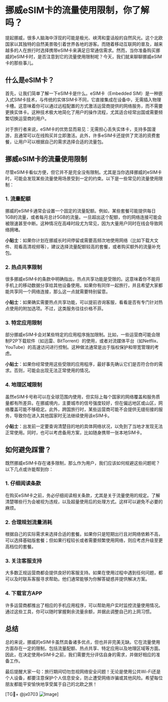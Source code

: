 # 挪威eSIM卡的流量使用限制，你了解吗？

提起挪威，很多人脑海中浮现的可能是极光、峡湾和童话般的自然风光。这个北欧国家以其独特的自然美景吸引着世界各地的游客。而随着移动互联网的普及，越来越多的人在旅行时选择携带eSIM卡来满足日常通信需求。然而，当你准备购买挪威的eSIM卡时，是否注意到它的流量使用限制呢？今天，我们就来聊聊挪威eSIM卡的那些事儿。

## 什么是eSIM卡？

首先，让我们简单了解一下eSIM卡是什么。eSIM卡（Embedded SIM）是一种嵌入式SIM卡技术，与传统的实体SIM卡不同，它直接集成在设备中，无需插入物理卡槽。这意味着你可以通过远程配置的方式激活运营商提供的网络服务，而不需要更换实体卡。这种技术极大地简化了用户的操作流程，尤其适合经常出国或需要频繁切换运营商的用户。

对于旅行者来说，eSIM卡的优势显而易见：无需担心丢失实体卡，支持多国漫游，且通常可以在线购买并立即激活。此外，许多eSIM卡还提供了灵活的资费套餐，让用户可以根据自己的需求选择合适的流量包。

## 挪威eSIM卡的流量使用限制

尽管eSIM卡看似方便，但它并不是完全没有限制。尤其是当你选择挪威的eSIM卡时，可能会发现某些流量使用场景受到一定的约束。以下是一些常见的流量使用限制：

### 1. **流量配额**
挪威的eSIM卡通常会设置一个固定的流量配额。例如，某些套餐可能提供每日1GB的流量，或者每月总计5GB的流量。一旦超出这个配额，你的网络连接可能会被限速甚至中断。这种情况在高峰时段尤为常见，因为大量用户同时在线会导致网络拥堵。

**小贴士**：如果你计划在挪威长时间停留或需要高频次地使用网络（比如下载大文件、观看高清视频等），建议选择流量配额较高的套餐，或者购买额外的流量补充包。

### 2. **热点共享限制**
很多挪威eSIM卡的条款中明确指出，热点共享功能是受限的。这意味着你不能将手机上的移动数据分享给其他设备使用。如果你有同伴一起旅行，并且希望大家都能共享同一个网络连接，那么这一点就需要特别留意。

**小贴士**：如果确实需要热点共享功能，可以提前咨询客服，看看是否有专门针对热点使用的附加选项。不过，这类服务往往价格不菲。

### 3. **特定应用限制**
部分挪威eSIM卡会对某些特定的应用程序施加限制。比如，一些运营商可能会限制P2P下载软件（如迅雷、BitTorrent）的使用，或者对流媒体平台（如Netflix、YouTube）的高速访问进行控制。这种做法通常是出于版权保护和带宽管理的考虑。

**小贴士**：如果你经常使用这些受限的应用程序，最好事先确认它们是否符合你的需求。否则，可能会出现无法正常使用的情况。

### 4. **地理区域限制**
虽然eSIM卡号称可以在全球范围内使用，但实际上每个国家的网络覆盖和服务质量都有所差异。在挪威境内，主要城市的信号强度较好，但在偏远地区或山区，网络覆盖可能不够稳定。此外，跨国旅行时，某些运营商可能不会提供无缝衔接的服务，导致你在进入其他国家时无法继续使用该eSIM卡。

**小贴士**：出发前一定要查询清楚目的地的具体网络状况，以免到了当地才发现无法正常使用。同时，也可以考虑备用方案，比如随身携带一张本地SIM卡。

## 如何避免踩雷？

既然挪威eSIM卡存在诸多限制，那么作为用户，我们应该如何规避这些问题呢？以下几点或许能帮到你：

### 1. **仔细阅读条款**
在购买eSIM卡之前，务必仔细阅读相关条款，尤其是关于流量使用的规定。了解清楚哪些行为会被视为违规，以及超量使用后的处理方式。这样可以避免不必要的麻烦。

### 2. **合理规划流量消耗**
根据自己的实际需求来选择合适的套餐。如果你只是短期出行且对网络依赖不高，可以选择基础版套餐；但如果行程较长或者需要频繁使用网络，则应考虑升级至更高档位的套餐。

### 3. **关注客服支持**
大多数正规运营商都会提供良好的客服支持。如果在使用过程中遇到任何问题，都可以及时联系客服寻求帮助。他们通常能够为你解答疑惑并提供解决方案。

### 4. **下载官方APP**
许多运营商都推出了相应的手机应用程序，可以帮助用户实时监控流量使用情况。通过这些工具，你可以随时掌握剩余流量余额，并据此调整自己的上网习惯。

## 总结

总的来说，挪威的eSIM卡虽然具备诸多优点，但也并非完美无缺。它在流量使用方面存在一定的限制，包括流量配额、热点共享、特定应用以及地理区域等方面。因此，在决定使用eSIM卡之前，我们需要充分评估自身的需求，并做好相应的准备工作。

最后提醒大家一句：旅行期间切勿忽视网络安全问题！无论是使用公共Wi-Fi还是个人设备，都要注意保护个人信息安全，防止遭受网络诈骗或其他风险。希望每位朋友都能平安愉快地享受属于自己的北欧之旅！

[TG💪+ @jx0703 ![Image](https://github.com/user-attachments/assets/dbca1d08-cadb-493c-b0ec-ad6f7a83f270)]